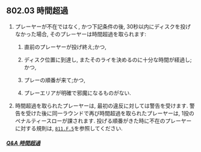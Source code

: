 ## 802.03 時間超過

1. プレーヤーが不在ではなく,
かつ下記条件の後,
30秒以内にディスクを投げなかった場合,
そのプレーヤーは時間超過を取られます:

    1. 直前のプレーヤーが投げ終え;かつ,

    1. ディスク位置に到達し,
    またそのライを決めるのに十分な時間が経過し;かつ,

    1. プレーの順番が来て;かつ,

    1. プレーエリアが明確で邪魔になるものがない.

1. 時間超過を取られたプレーヤーは,
最初の違反に対しては警告を受けます.
警告を受けた後に同一ラウンドで再び時間超過を取られたプレーヤーは,
1投のペナルティースローが課されます.
投げる順番がきた時に不在のプレーヤーに対する規則は,
[`811.F.5`](811)を参照してください.

##### [Q&A 時間超過](qa-tim)
